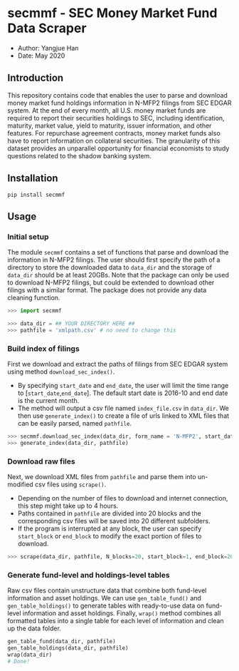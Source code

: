 # secmmf - SEC Money Market Fund Data Scraper

- Author: Yangjue Han
- Date: May 2020

## Introduction
This repository contains code that enables the user to parse and download money market fund holdings information in N-MFP2 filings from SEC EDGAR system. At the end of every month, all U.S. money market funds are required to report their securities holdings to SEC, including identification, maturity, market value, yield to maturity, issuer information, and other features. For repurchase agreement contracts, money market funds also have to report information on collateral securities. The granularity of this dataset provides an unparallel opportunity for financial economists to study questions related to the shadow banking system.

## Installation

```
pip install secmmf
```

## Usage

### Initial setup
The module `secmmf` contains a set of functions that parse and download the information in N-MFP2 filings. The user should first specify the path of a directory to store the downloaded data to `data_dir` and the storage of `data_dir` should be at least 20GBs. Note that the package can only be used to download N-MFP2 filings, but could be extended to download other filings with a similar format. The package does not provide any data cleaning function.

```python
>>> import secmmf

>>> data_dir = ## YOUR DIRECTORY HERE ##
>>> pathfile = 'xmlpath.csv' # no need to change this
```

### Build index of filings 
First we download and extract the paths of filings from SEC EDGAR system using method `download_sec_index()`. 
- By specifying `start_date` and `end_date`, the user will limit the time range to [`start_date`,`end_date`]. The default start date is 2016-10 and end date is the current month. 
- The method will output a csv file named `index_file.csv` in `data_dir`. We then use `generate_index()` to create a file of urls linked to XML files that can be easily parsed, named `pathfile`.

```python
>>> secmmf.download_sec_index(data_dir, form_name = 'N-MFP2', start_date = '2016-10', end_date = '2020-05')
>>> generate_index(data_dir, pathfile)
```

### Download raw files
Next, we download XML files from `pathfile` and parse them into un-modified csv files using `scrape()`. 
- Depending on the number of files to download and internet connection, this step might take up to 4 hours. 
- Paths contained in `pathfile` are divided into 20 blocks and the corresponding csv files will be saved into 20 different subfolders. 
- If the program is interrupted at any block, the user can specify `start_block` or `end_block` to modify the exact portion of files to download.

```python
>>> scrape(data_dir, pathfile, N_blocks=20, start_block=1, end_block=20)
```

### Generate fund-level and holdings-level tables
Raw csv files contain unstructure data that combine both fund-level information and asset holdings. We can use `gen_table_fund()` and `gen_table_holdings()` to generate tables with ready-to-use data on fund-level information and asset holdings. Finally, `wrap()` method combines all formatted tables into a single table for each level of information and clean up the data folder. 

```python
gen_table_fund(data_dir, pathfile)
gen_table_holdings(data_dir, pathfile)
wrap(data_dir)
# Done!
```
